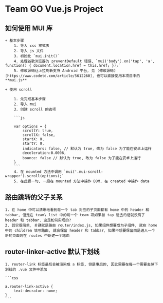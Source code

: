 # Team GO Vue.js Project

## 如何使用 MUI 库

    + 基本步骤
        1. 导入 css 样式表
        2. 导入 js 文件
        3. 初始化 `mui.init()`
        4. 处理谷歌浏览器的 preventDefault 错误, `mui('body').on('tap', 'a', function() { document.location.href = this.href; });`
        5. 修改源码让上拉刷新支持 Android 平台, 见 (修改源码)[https://www.codetd.com/article/5612260], 也可以直接使用本项目中的 **mui.js**

    + 使用 scroll

        1. 先完成基本步骤
        2. 导入 mui
        3. 创建 scroll 的选项

        ```js

        var options = {
            scrollY: true,
            scrollX: false,
            startX: 0,
            startY: 0,
            indicators: false, // 默认为 true, 改为 false 为了能在安卓上运行
            deceleration:0.0006,
            bounce: false // 默认为 true, 改为 false 为了能在安卓上运行
        }
        ```
        4. 在 mounted 方法中调用 `mui('.mui-scroll-wrapper').scroll(options);`
        5. 在此提一句, 一般在 mounted 方法中操作 DOM, 在 created 中操作 data
        
## 路由跳转的父子关系

    1. 在 home 中可以清晰地看到每一个 tab 对应的子页面都有 home 中的 header 和 tabbar, 但是在 team\_list 中的每一个 team 项如果被 tap 进去的话就没有了 header 和 tabbar, 这是如何实现的?
    2. 其实很简单, 关键就是路由 router/index.js, 如果组件想要成为子组件, 就在 home 中的 children 填写路由, 就会保留 header 和 tabbar, 如果不想要保留而是进入一个新的页面则在 routes 中新建一个路由

## router-linker-active 默认下划线

    1. router-link 标签最后会被渲染成 a 标签, 但是事后的, 因此需要在每一个需要去掉下划线的 .vue 文件中添加

    ```css

    a.router-link-active {
        text-decrator: none;
    }
    ```